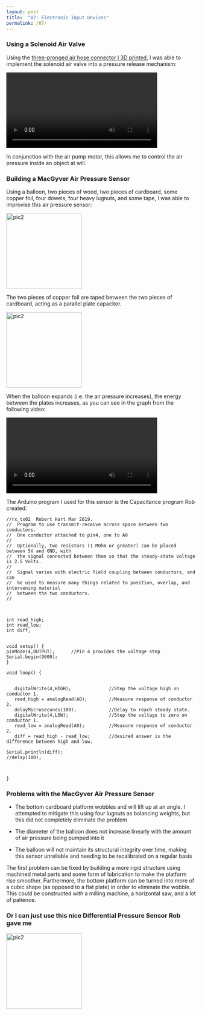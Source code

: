 ```yaml
---
layout: post
title:  "07: Electronic Input Devices"
permalink: /07/
---
```

### Using a Solenoid Air Valve

Using the [three-pronged air hose connector I 3D printed](https://kem406.github.io/PHYS-S12/06/), I was able to implement the solenoid air valve into a pressure release mechanism:

<video width="400" controls>
	<source src="vid2.mp4" type="video/mp4">
</video>

In conjunction with the air pump motor, this allows me to control the air pressure inside an object at will.

### Building a MacGyver Air Pressure Sensor

Using a balloon, two pieces of wood, two pieces of cardboard, some copper foil, four dowels, four heavy lugnuts, and some tape, I was able to improvise this air pressure sensor:

<img src="pic2.jpg" alt="pic2" style="height: 200px; max-width: 48%">

The two pieces of copper foil are taped between the two pieces of cardboard, acting as a parallel plate capacitor.

<img src="pic1.jpg" alt="pic2" style="height: 200px; max-width: 48%">

When the balloon expands \(i.e. the air pressure increases\), the energy between the plates increases, as you can see in the graph from the following video:

<video width="400" controls>
	<source src="vid1.mp4" type="video/mp4">
</video>

The Arduino program I used for this sensor is the Capacitance program Rob created:

~~~
//rx_tx02  Robert Hart Mar 2019.
//  Program to use transmit-receive across space between two conductors.
//  One conductor attached to pin4, one to A0
//
//  Optionally, two resistors (1 MOhm or greater) can be placed between 5V and GND, with
//  the signal connected between them so that the steady-state voltage is 2.5 Volts.
//
//  Signal varies with electric field coupling between conductors, and can
//  be used to measure many things related to position, overlap, and intervening material
//  between the two conductors.
//



int read_high;
int read_low;
int diff;


void setup() {
pinMode(4,OUTPUT);      //Pin 4 provides the voltage step
Serial.begin(9600);
}

void loop() {


   digitalWrite(4,HIGH);              //Step the voltage high on conductor 1.
   read_high = analogRead(A0);        //Measure response of conductor 2.
   delayMicroseconds(100);            //Delay to reach steady state.
   digitalWrite(4,LOW);               //Step the voltage to zero on conductor 1.
   read_low = analogRead(A0);         //Measure response of conductor 2.
   diff = read_high - read_low;       //desired answer is the difference between high and low.

Serial.println(diff);
//delay(100);



}
~~~

### Problems with the MacGyver Air Pressure Sensor

- The bottom cardboard platform wobbles and will lift up at an angle. I attempted to mitigate this using four lugnuts as balancing weights, but this did not completely eliminate the problem 

- The diameter of the balloon does not increase linearly with the amount of air pressure being pumped into it

- The balloon will not maintain its structural integrity over time, making this sensor unreliable and needing to be recalibrated on a regular basis

The first problem can be fixed by building a more rigid structure using machined metal parts and some form of lubrication to make the platform rise smoother. Furthermore, the bottom platform can be turned into more of a cubic shape \(as opposed to a flat plate\) in order to eliminate the wobble. This could be constructed with a milling machine, a horizontal saw, and a lot of patience.

### Or I can just use this nice Differential Pressure Sensor Rob gave me

<img src="sensor.jpg" alt="pic2" style="height: 200px; max-width: 48%">
